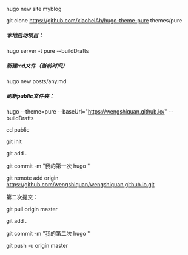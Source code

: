 hugo new site myblog

git clone https://github.com/xiaoheiAh/hugo-theme-pure themes/pure 

##### 本地启动项目：

hugo server -t pure --buildDrafts

##### 新建md文件（当前时间）

hugo new posts/any.md 



##### 刷新public文件夹：

hugo --theme=pure --baseUrl="https://wengshiquan.github.io/" --buildDrafts



cd public

git init

git add .

git commit -m "我的第一次 hugo "

git remote add origin https://github.com/wengshiquan/wengshiquan.github.io.git



第二次提交：

git pull origin master

git add .

git commit -m "我的第二次 hugo "

git push -u origin master

